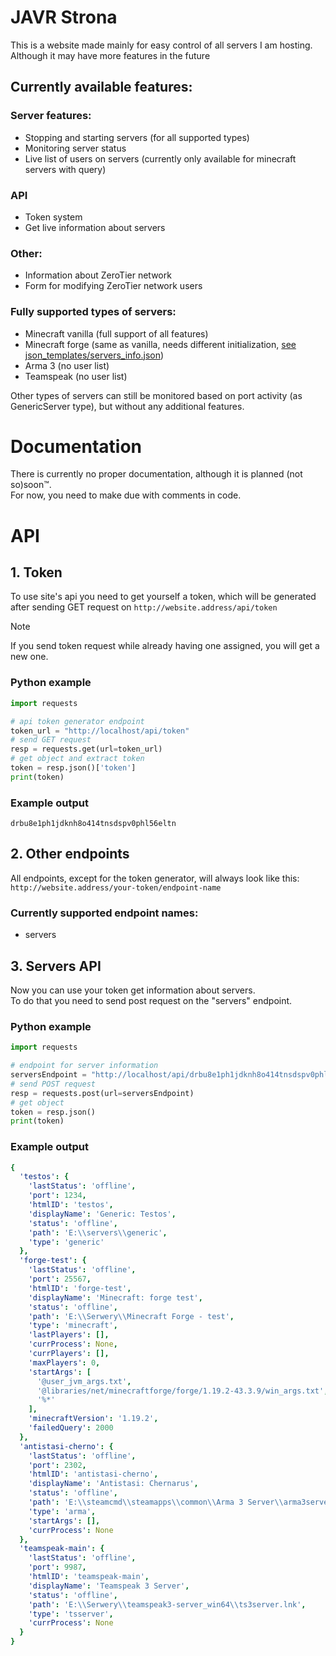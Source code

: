 # JAVR Strona
This is a website made mainly for easy control of all servers I am hosting.
Although it may have more features in the future

## Currently available features:
### Server features:
- Stopping and starting servers (for all supported types)
- Monitoring server status
- Live list of users on servers (currently only available for minecraft servers with query)

### API
- Token system
- Get live information about servers

### Other:
- Information about ZeroTier network
- Form for modifying ZeroTier network users

### Fully supported types of servers:
- Minecraft vanilla (full support of all features)
- Minecraft forge (same as vanilla, needs different initialization, 
<a href="https://github.com/TdewT/javr_strona/blob/api/json_templates/servers_info.json#L53"> see json_templates/servers_info.json</a>)
- Arma 3 (no user list)
- Teamspeak (no user list)

Other types of servers can still be monitored based on port 
activity (as GenericServer type), but without any additional features.

# Documentation
There is currently no proper documentation, although it is planned (not so)soon™. <br>
For now, you need to make due with comments in code.

# API

## 1. Token
To use site's api you need to get yourself a token, which will be generated after sending GET request on `http://website.address/api/token`

> [!NOTE]
> If you send token request while already having one assigned, you will get a new one.

### Python example

```py
import requests

# api token generator endpoint
token_url = "http://localhost/api/token"
# send GET request
resp = requests.get(url=token_url)
# get object and extract token
token = resp.json()['token']
print(token)
```
### Example output

```
drbu8e1ph1jdknh8o414tnsdspv0phl56eltn
```

## 2. Other endpoints
All endpoints, except for the token generator, will always look like this: `http://website.address/your-token/endpoint-name`


### Currently supported endpoint names:
- servers

## 3. Servers API
Now you can use your token get information about servers. <br>
To do that you need to send post request on the "servers" endpoint.

### Python example

``` py
import requests

# endpoint for server information
serversEndpoint = "http://localhost/api/drbu8e1ph1jdknh8o414tnsdspv0phl56eltn/servers"
# send POST request
resp = requests.post(url=serversEndpoint)
# get object
token = resp.json()
print(token)
```
### Example output
```yaml
{
  'testos': {
    'lastStatus': 'offline',
    'port': 1234,
    'htmlID': 'testos',
    'displayName': 'Generic: Testos',
    'status': 'offline',
    'path': 'E:\\servers\\generic',
    'type': 'generic'
  },
  'forge-test': {
    'lastStatus': 'offline',
    'port': 25567,
    'htmlID': 'forge-test',
    'displayName': 'Minecraft: forge test',
    'status': 'offline',
    'path': 'E:\\Serwery\\Minecraft Forge - test',
    'type': 'minecraft',
    'lastPlayers': [],
    'currProcess': None,
    'currPlayers': [],
    'maxPlayers': 0,
    'startArgs': [
      '@user_jvm_args.txt',
      '@libraries/net/minecraftforge/forge/1.19.2-43.3.9/win_args.txt',
      '%*'
    ],
    'minecraftVersion': '1.19.2',
    'failedQuery': 2000
  },
  'antistasi-cherno': {
    'lastStatus': 'offline',
    'port': 2302,
    'htmlID': 'antistasi-cherno',
    'displayName': 'Antistasi: Chernarus',
    'status': 'offline',
    'path': 'E:\\steamcmd\\steamapps\\common\\Arma 3 Server\\arma3server_x64.exe',
    'type': 'arma',
    'startArgs': [],
    'currProcess': None
  },
  'teamspeak-main': {
    'lastStatus': 'offline',
    'port': 9987,
    'htmlID': 'teamspeak-main',
    'displayName': 'Teamspeak 3 Server',
    'status': 'offline',
    'path': 'E:\\Serwery\\teamspeak3-server_win64\\ts3server.lnk',
    'type': 'tsserver',
    'currProcess': None
  }
}
```